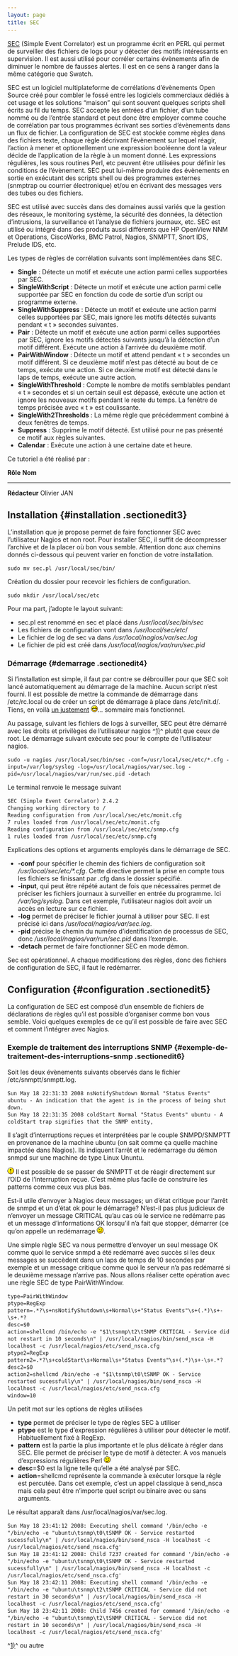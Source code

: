 ```yaml
---
layout: page
title: SEC
---
```


[SEC](http://www.estpak.ee/~risto/sec/ "http://www.estpak.ee/~risto/sec/")
(Simple Event Correlator) est un programme écrit en PERL qui permet de
surveiller des fichiers de logs pour y détecter des motifs intéressants
en supervision. Il est aussi utilisé pour corréler certains évènements
afin de diminuer le nombre de fausses alertes. Il est en ce sens à
ranger dans la même catégorie que Swatch.

SEC est un logiciel multiplateforme de corrélations d’évènements Open
Source créé pour combler le fossé entre les logiciels commerciaux dédiés
à cet usage et les solutions “maison” qui sont souvent quelques scripts
shell écrits au fil du temps. SEC accepte les entrées d’un fichier, d’un
tube nommé ou de l’entrée standard et peut donc être employer comme
couche de corrélation par tous programmes écrivant ses sorties
d’évènements dans un flux de fichier. La configuration de SEC est
stockée comme règles dans des fichiers texte, chaque règle décrivant
l’évènement sur lequel réagir, l’action à mener et optionellement une
expression booléenne dont la valeur décide de l’application de la règle
à un moment donné. Les expressions régulières, les sous routines Perl,
etc peuvent être utilisées pour définir les conditions de l’évènement.
SEC peut lui-même produire des évènements en sortie en exécutant des
scripts shell ou des programmes externes (snmptrap ou courrier
électronique) et/ou en écrivant des messages vers des tubes ou des
fichiers.

SEC est utilisé avec succès dans des domaines aussi variés que la
gestion des réseaux, le monitoring système, la sécurité des données, la
détection d’intrusions, la surveillance et l’analyse de fichiers
journaux, etc. SEC est utilisé ou intégré dans des produits aussi
différents que HP OpenView NNM et Operations, CiscoWorks, BMC Patrol,
Nagios, SNMPTT, Snort IDS, Prelude IDS, etc.

Les types de règles de corrélation suivants sont implémentées dans SEC.

-   **Single** : Détecte un motif et exécute une action parmi celles
    supportées par SEC.
-   **SingleWithScript** : Détecte un motif et exécute une action parmi
    celle supportée par SEC en fonction du code de sortie d’un script ou
    programme externe.
-   **SingleWithSuppress** : Détecte un motif et exécute une action
    parmi celles supportées par SEC, mais ignore les motifs détectés
    suivants pendant « t » secondes suivantes.
-   **Pair** : Détecte un motif et exécute une action parmi celles
    supportées par SEC, ignore les motifs détectés suivants jusqu’à la
    détection d’un motif différent. Exécute une action à l’arrivée du
    deuxième motif.
-   **PairWithWindow** : Détecte un motif et attend pendant « t »
    secondes un motif différent. Si ce deuxième motif n’est pas détecté
    au bout de ce temps, exécute une action. Si ce deuxième motif est
    détecté dans le laps de temps, exécute une autre action.
-   **SingleWithThreshold** : Compte le nombre de motifs semblables
    pendant « t » secondes et si un certain seuil est dépassé, exécute
    une action et ignore les nouveaux motifs pendant le reste du temps.
    La fenêtre de temps précisée avec « t » est coulissante.
-   **SingleWith2Thresholds** : La même règle que précédemment combiné à
    deux fenêtres de temps.
-   **Suppress** : Supprime le motif détecté. Est utilisé pour ne pas
    présenté ce motif aux règles suivantes.
-   **Calendar** : Exécute une action à une certaine date et heure.

Ce tutoriel a été réalisé par :

  **Rôle**        **Nom**
  --------------- -------------
  **Rédacteur**   Olivier JAN

Installation {#installation .sectionedit3}
------------

L’installation que je propose permet de faire fonctionner SEC avec
l’utilisateur Nagios et non root. Pour installer SEC, il suffit de
décompresser l’archive et de la placer où bon vous semble. Attention
donc aux chemins donnés ci-dessous qui peuvent varier en fonction de
votre installation.

~~~
sudo mv sec.pl /usr/local/sec/bin/
~~~

Création du dossier pour recevoir les fichiers de configuration.

~~~
sudo mkdir /usr/local/sec/etc
~~~

Pour ma part, j’adopte le layout suivant:

-   sec.pl est renommé en sec et placé dans */usr/local/sec/bin/sec*
-   Les fichiers de configuration vont dans */usr/local/sec/etc*/
-   Le fichier de log de sec va dans */usr/local/nagios/var/sec.log*
-   Le fichier de pid est créé dans */usr/local/nagios/var/run/sec.pid*

### Démarrage {#demarrage .sectionedit4}

Si l’installation est simple, il faut par contre se débrouiller pour que
SEC soit lancé automatiquement au démarrage de la machine. Aucun script
n’est fourni. Il est possible de mettre la commande de démarrage dans
/etc/rc.local ou de créer un script de démarrage à place dans
/etc/init.d/. Tiens, en voilà [un
justement](..//assets/media/integration/sec-init.tar.gz "integration:sec-init.tar.gz")
![:-D](../../lib/images/smileys/icon_biggrin.gif)… sommaire mais
fonctionnel.

Au passage, suivant les fichiers de logs à surveiller, SEC peut être
démarré avec les droits et privilèges de l’utilisateur nagios
^[1)](sec.html#fn__1)^ plutôt que ceux de root. Le démarrage suivant
exécute sec pour le compte de l’utilisateur nagios.

~~~
sudo -u nagios /usr/local/sec/bin/sec -conf=/usr/local/sec/etc/*.cfg -input=/var/log/syslog -log=/usr/local/nagios/var/sec.log -pid=/usr/local/nagios/var/run/sec.pid -detach 
~~~

Le terminal renvoie le message suivant

~~~
SEC (Simple Event Correlator) 2.4.2 
Changing working directory to / 
Reading configuration from /usr/local/sec/etc/monit.cfg 
7 rules loaded from /usr/local/sec/etc/monit.cfg 
Reading configuration from /usr/local/sec/etc/snmp.cfg 
1 rules loaded from /usr/local/sec/etc/snmp.cfg 
~~~

Explications des options et arguments employés dans le démarrage de SEC.

-   **-conf** pour spécifier le chemin des fichiers de configuration
    soit */usr/local/sec/etc/\*.cfg*. Cette directive permet la prise en
    compte tous les fichiers se finissant par .cfg dans le dossier
    spécifié.
-   **-input**, qui peut être répété autant de fois que nécessaires
    permet de préciser les fichiers journaux à surveiller en entrée du
    programme. Ici */var/log/syslog*. Dans cet exemple, l’utilisateur
    nagios doit avoir un accès en lecture sur ce fichier.
-   **-log** permet de préciser le fichier journal à utiliser pour SEC.
    Il est précisé ici dans */usr/local/nagios/var/sec.log*.
-   **-pid** précise le chemin du numéro d’identification de processus
    de SEC, donc */usr/local/nagios/var/run/sec.pid* dans l’exemple.
-   **-detach** permet de faire fonctionner SEC en mode démon.

Sec est opérationnel. A chaque modifications des règles, donc des
fichiers de configuration de SEC, il faut le redémarrer.

Configuration {#configuration .sectionedit5}
-------------

La configuration de SEC est composé d’un ensemble de fichiers de
déclarations de règles qu’il est possible d’organiser comme bon vous
semble. Voici quelques exemples de ce qu’il est possible de faire avec
SEC et comment l’intégrer avec Nagios.

### Exemple de traitement des interruptions SNMP {#exemple-de-traitement-des-interruptions-snmp .sectionedit6}

Soit les deux évènements suivants observés dans le fichier
/etc/snmptt/snmptt.log.

~~~
Sun May 18 22:31:33 2008 nsNotifyShutdown Normal "Status Events" ubuntu - An indication that the agent is in the process of being shut down. 
Sun May 18 22:31:35 2008 coldStart Normal "Status Events" ubuntu - A coldStart trap signifies that the SNMP entity,
~~~

Il s’agit d’interruptions reçues et interprétées par le couple
SNMPD/SNMPTT en provenance de la machine ubuntu (on sait comme ça quelle
machine impactée dans Nagios). Ils indiquent l’arrêt et le redémarrage
du démon snmpd sur une machine de type Linux Ununtu.

![:!:](../../lib/images/smileys/icon_exclaim.gif) Il est possible de se
passer de SNMPTT et de réagir directement sur l’OID de l’interruption
reçue. C’est même plus facile de construire les patterns comme ceux vus
plus bas.

Est-il utile d’envoyer à Nagios deux messages; un d’état critique pour
l’arrêt de snmpd et un d’état ok pour le démarrage? N’est-il pas plus
judicieux de n’envoyer un message CRITICAL qu’au cas où le service ne
redémarre pas et un message d’informations OK lorsqu’il n’a fait que
stopper, démarrer (ce qu’on appelle un redémarrage
![;-)](../../lib/images/smileys/icon_wink.gif).

Une simple règle SEC va nous permettre d’envoyer un seul message OK
comme quoi le service snmpd a été redémarré avec succès si les deux
messages se succèdent dans un laps de temps de 10 secondes par exemple
et un message critique comme quoi le serveur n’a pas redémarré si le
deuxième message n’arrive pas. Nous allons réaliser cette opération avec
une règle SEC de type PairWithWindow.

~~~
type=PairWithWindow 
ptype=RegExp 
pattern=.*?\s+nsNotifyShutdown\s+Normal\s+"Status Events"\s+(.*)\s+-\s+.*? 
desc=$0 
action=shellcmd /bin/echo -e "$1\tsnmp\t2\tSNMP CRITICAL - Service did not restart in 10 seconds\n" | /usr/local/nagios/bin/send_nsca -H localhost -c /usr/local/nagios/etc/send_nsca.cfg 
ptype2=RegExp 
pattern2=.*?\s+coldStart\s+Normal\s+"Status Events"\s+(.*)\s+-\s+.*? 
desc2=$0 
action2=shellcmd /bin/echo -e "$1\tsnmp\t0\tSNMP OK - Service restarted sucessfully\n" | /usr/local/nagios/bin/send_nsca -H localhost -c /usr/local/nagios/etc/send_nsca.cfg
window=10
~~~

Un petit mot sur les options de règles utilisées

-   **type** permet de préciser le type de règles SEC à utiliser
-   **ptype** est le type d’expression régulières à utiliser pour
    détecter le motif. Habituellement fixé à RegExp.
-   **pattern** est la partie la plus importante et le plus délicate à
    régler dans SEC. Elle permet de préciser le type de motif à
    détecter. A vos manuels d’expressions régulières Perl
    ![;-)](../../lib/images/smileys/icon_wink.gif)
-   **desc**=\$0 est la ligne telle qu’elle a été analysé par SEC.
-   **action**=shellcmd représente la commande à exécuter lorsque la
    régle est percutée. Dans cet exemple, c’est un appel classique à
    send\_nsca mais cela peut être n’importe quel script ou binaire avec
    ou sans arguments.

Le résultat apparaît dans /usr/local/nagios/var/sec.log.

~~~
Sun May 18 23:41:12 2008: Executing shell command '/bin/echo -e "/bin/echo -e "ubuntu\tsnmp\t0\tSNMP OK - Service restarted sucessfully\n" | /usr/local/nagios/bin/send_nsca -H localhost -c /usr/local/nagios/etc/send_nsca.cfg' 
Sun May 18 23:41:12 2008: Child 7237 created for command '/bin/echo -e "/bin/echo -e "ubuntu\tsnmp\t0\tSNMP OK - Service restarted sucessfully\n" | /usr/local/nagios/bin/send_nsca -H localhost -c /usr/local/nagios/etc/send_nsca.cfg' 
Sun May 18 23:42:11 2008: Executing shell command '/bin/echo -e "/bin/echo -e "ubuntu\tsnmp\t2\tSNMP CRITICAL - Service did not restart in 30 seconds\n" | /usr/local/nagios/bin/send_nsca -H localhost -c /usr/local/nagios/etc/send_nsca.cfg' 
Sun May 18 23:42:11 2008: Child 7456 created for command '/bin/echo -e "/bin/echo -e "ubuntu\tsnmp\t2\tSNMP CRITICAL - Service did not restart in 10 seconds\n" | /usr/local/nagios/bin/send_nsca -H localhost -c /usr/local/nagios/etc/send_nsca.cfg'
~~~

^[1)](sec.html#fnt__1)^ ou autre